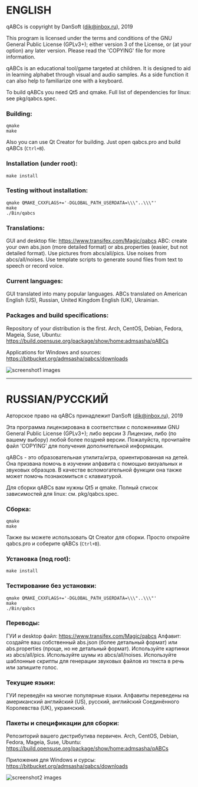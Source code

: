 # ENGLISH #

qABCs is copyright by DanSoft (dik@inbox.ru), 2019

This program is licensed under the terms and conditions of
the GNU General Public License (GPLv3+); either version
3 of the License, or (at your option) any later version.
Please read the 'COPYING' file for more information.

qABCs is an educational tool/game targeted at children.
It is designed to aid in learning alphabet through visual
and audio samples. As a side function it can also help to
familiarize one with a keyboard.

To build qABCs you need Qt5 and qmake.
Full list of dependencies for linux: see pkg/qabcs.spec.

### Building: ###
~~~~
qmake
make
~~~~
Also you can use Qt Creator for building.
Just open qabcs.pro and build qABCs (`Ctrl+B`).

### Installation (under root): ###
~~~~
make install
~~~~

### Testing without installation: ###
~~~~
qmake QMAKE_CXXFLAGS+='-DGLOBAL_PATH_USERDATA=\\\"..\\\"'
make
./Bin/qabcs
~~~~
### Translations: ###
GUI and desktop file: https://www.transifex.com/Magic/qabcs
ABC: create your own abs.json (more detailed format) or
abs.properties (easier, but not detailed format). Use pictures
from abcs/all/pics. Use noises from abcs/all/noises. Use
template scripts to generate sound files from text to speech or
record voice.

### Current languages: ###
GUI translated into many popular languages.
ABCs translated on American English (US), Russian, United
Kingdom English (UK), Ukrainian.

### Packages and build specifications: ###
Repository of your distribution is the first.
Arch, CentOS, Debian, Fedora, Mageia, Suse, Ubuntu:
https://build.opensuse.org/package/show/home:admsasha/qABCs

Applications for Windows and sources:
https://bitbucket.org/admsasha/qabcs/downloads

![screenshot1 images](https://bitbucket.org/admsasha/qabcs/raw/master/screenshots/screenshot1.png)

***

# RUSSIAN/РУССКИЙ #
Авторское право на qABCs принадлежит DanSoft (dik@inbox.ru),
2019

Эта программа лицензирована в соответствии с положениями GNU
General Public License (GPLv3+); либо версии 3 Лицензии, либо
(по вашему выбору) любой более поздней версии. Пожалуйста,
прочитайте файл 'COPYING' для получения дополнительной
информации.

qABCs - это образовательная утилита/игра, ориентированная на
детей. Она призвана помочь в изучении алфавита с помощью
визуальных и звуковых образцов. В качестве вспомогательной
функции она также может помочь познакомиться с клавиатурой.

Для сборки qABCs вам нужны Qt5 и qmake.
Полный список зависимостей для linux: см. pkg/qabcs.spec.

### Сборка: ###
~~~~
qmake
make
~~~~
Также вы можете использовать Qt Creator для сборки.
Просто откройте qabcs.pro и соберите qABCs (`Ctrl+B`).

### Установка (под root): ###
~~~~
make install
~~~~

### Тестирование без установки: ###
~~~~
qmake QMAKE_CXXFLAGS+='-DGLOBAL_PATH_USERDATA=\\\"..\\\"'
make
./Bin/qabcs
~~~~
### Переводы: ###
ГУИ и desktop файл: https://www.transifex.com/Magic/qabcs
Алфавит: создайте ваш собственный abs.json (более детальный
формат) или abs.properties (проще, но не детальный формат).
Используйте картинки из abcs/all/pics. Используйте шумы из
abcs/all/noises. Используйте шаблонные скрипты для генерации
звуковых файлов из текста в речь или запишите голос.

### Текущие языки: ###
ГУИ переведён на многие популярные языки.
Алфавиты переведены на американский английский (US), русский,
английский Соединённого Королевства (UK), украинский.

### Пакеты  и спецификации для сборки: ###
Репозиторий вашего дистрибутива первичен.
Arch, CentOS, Debian, Fedora, Mageia, Suse, Ubuntu:
https://build.opensuse.org/package/show/home:admsasha/qABCs

Приложения для Windows и сурсы:
https://bitbucket.org/admsasha/qabcs/downloads

![screenshot2 images](https://bitbucket.org/admsasha/qabcs/raw/master/screenshots/screenshot2.png)
